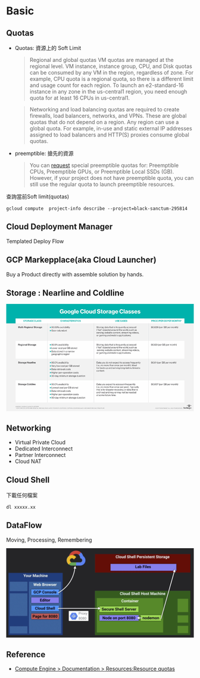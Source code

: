 # Basic

## Quotas


- Quotas: 資源上的 Soft Limit

    >Regional and global quotas
    >VM quotas are managed at the regional level. VM instance, instance group, CPU, and Disk quotas can be consumed by any VM in the region, regardless of zone. For example, CPU quota is a regional quota, so there is a different limit and usage count for each region. To launch an e2-standard-16 instance in any zone in the us-central1 region, you need enough quota for at least 16 CPUs in us-central1.

    >Networking and load balancing quotas are required to create firewalls, load balancers, networks, and VPNs. These are global quotas that do not depend on a region. Any region can use a global quota. For example, in-use and static external IP addresses assigned to load balancers and HTTP(S) proxies consume global quotas.

- preemptible: 搶先的資源

    >You can [request](https://cloud.google.com/compute/quotas#requesting_additional_quota) special preemptible quotas for: Preemptible CPUs, Preemptible GPUs, or Preemptible Local SSDs (GB). However, if your project does not have preemptible quota, you can still use the regular quota to launch preemptible resources.

查詢當前Soft limit(quotas)

    gcloud compute  project-info describe --project=black-sanctum-295814

## Cloud Deployment Manager

Templated Deploy Flow

## GCP Markepplace(aka Cloud Launcher)

Buy a Product directly with assemble solution by hands.

## Storage : Nearline and Coldline

![cloud_computing-google_cloud_storage_classes.png](images/cloud_computing-google_cloud_storage_classes.png)

## Networking

- Virtual Private Cloud
- Dedicated Interconnect
- Partner Interconnect
- Cloud NAT

## Cloud Shell

下載任何檔案

    dl xxxxx.xx

## DataFlow

Moving, Processing, Remembering

![dataflow](images/dataflow.png)

## Reference

- [Compute Engine > Documentation > Resources:Resource quotas](https://cloud.google.com/compute/quotas)